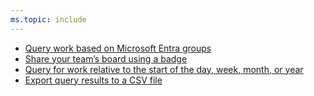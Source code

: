 ```yaml
---
ms.topic: include
---
```


- [Query work based on Microsoft Entra groups](#query-work-based-on-azure-active-directory-groups)
- [Share your team’s board using a badge](#share-your-teams-board-using-a-badge)
- [Query for work relative to the start of the day, week, month, or year](#query-for-work-relative-to-the-start-of-the-day-week-month-or-year)
- [Export query results to a CSV file](#export-query-results-to-a-csv-file)
